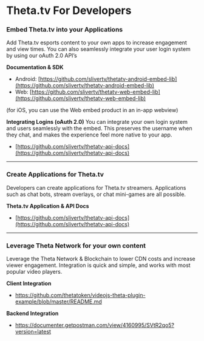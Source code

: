 # Theta.tv For Developers

  
  

### Embed Theta.tv into your Applications

Add Theta.tv esports content to your own apps to increase engagement and view times. You can also seamlessly integrate your user login system by using our oAuth 2.0 API’s
  
**Documentation & SDK**
* Android: [https://github.com/slivertv/thetatv-android-embed-lib](https://github.com/slivertv/thetatv-android-embed-lib)
* Web: [https://github.com/slivertv/thetatv-web-embed-lib](https://github.com/slivertv/thetatv-web-embed-lib)

(for iOS, you can use the Web embed product in an in-app webview)

**Integrating Logins (oAuth 2.0)**
You can integrate your own login system and users seamlessly with the embed. This preserves the username when they chat, and makes the experience feel more native to your app. 
* [https://github.com/slivertv/thetatv-api-docs](https://github.com/slivertv/thetatv-api-docs)

-----

### Create Applications for Theta.tv
Developers can create applications for Theta.tv streamers. Applications such as chat bots, stream overlays, or chat mini-games are all possible.

**Theta.tv Application & API Docs**
* [https://github.com/slivertv/thetatv-api-docs](https://github.com/slivertv/thetatv-api-docs)

-----

### Leverage Theta Network for your own content
Leverage the Theta Network & Blockchain to lower CDN costs and increase viewer engagement. Integration is quick and simple, and works with most popular video players.

**Client Integration**
* https://github.com/thetatoken/videojs-theta-plugin-example/blob/master/README.md

**Backend Integration**
* https://documenter.getpostman.com/view/4160995/SVtR2qo5?version=latest
